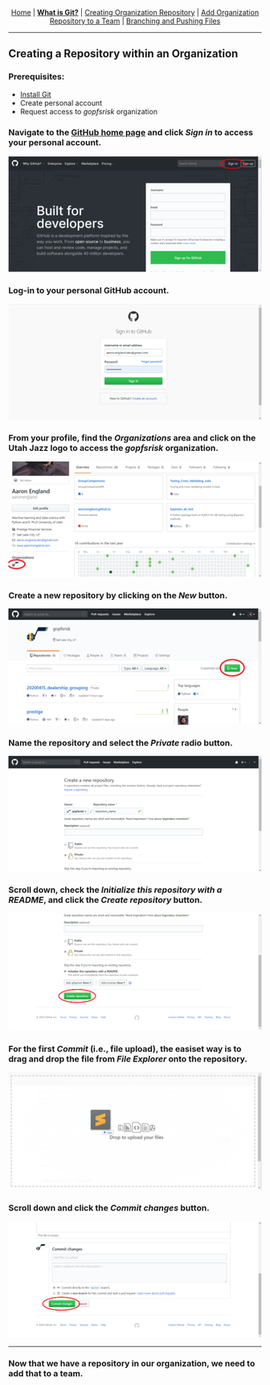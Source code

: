 <p align="center">
	<a href="../README.md">Home</a> | 
	<b><a href="doc/what_is_git.md">What is Git?</a></b> |
	<a href="doc/creating_repo.md">Creating Organization Repository</a> |
	<a href="doc/add_repo_to_team.md">Add Organization Repository to a Team</a> |
	<a href="doc/branching_pushing.md">Branching and Pushing Files</a>
</p>

---

## Creating a Repository within an Organization

### Prerequisites:
- [Install Git](https://git-scm.com/download/win)
- Create personal account
- Request access to *gopfsrisk* organization

### Navigate to the [GitHub home page](https://github.com/) and click *Sign in* to access your personal account.

![GitHub Home Page](../img/1_github_home.PNG)

### Log-in to your personal GitHub account.

![Sign-in Page](../img/2_sign_in.PNG)

### From your profile, find the *Organizations* area and click on the Utah Jazz logo to access the *gopfsrisk* organization.

![Profile Page](../img/3_profile_home.PNG)

### Create a new repository by clicking on the *New* button.

![New Repo](../img/4_new_repo.PNG)

### Name the repository and select the *Private* radio button.

![Name Repo](../img/5_name_repo.PNG)

### Scroll down, check the *Initialize this repository with a README*, and click the *Create repository* button.

![README](../img/6_readme.PNG)

### For the first *Commit* (i.e., file upload), the easiset way is to drag and drop the file from *File Explorer* onto the repository.

![Drag and Drop](../img/7_drag_drop.PNG)

### Scroll down and click the *Commit changes* button.

![Commit Changes](../img/8_commit_changes.PNG)

---

### Now that we have a repository in our organization, we need to add that to a team.